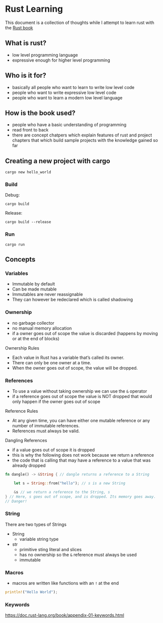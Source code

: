 # Rust Learning

This document is a collection of thoughts while I attempt to learn rust with the [Rust book][1]

## What is rust?

- low level programming language
- expressive enough for higher level programming

## Who is it for?

- basically all people who want to learn to write low level code
- people who want to write expressive low level code
- people who want to learn a modern low level language

## How is the book used?

- people who have a basic understanding of programming
- read front to back
- there are concept chatpers which explain features of rust and project chapters that which build sample projects with the knowledge gained so far

## Creating a new project with cargo

```shell
cargo new hello_world
```

### Build

Debug:

```shell
cargo build
```

Release:

```shell
cargo build --release
```

### Run

```shell
cargo run
```

## Concepts

### Variables

- Immutable by default
- Can be made mutable
- Immutables are never reassignable
- They can however be redeclared which is called shadowing

### Ownership

- no garbage collector
- no manual memory allocation
- if a owner goes out of scope the value is discarded (happens by moving or at the end of blocks)

Ownership Rules

- Each value in Rust has a variable that’s called its owner.
- There can only be one owner at a time.
- When the owner goes out of scope, the value will be dropped.

### References

- To use a value without taking ownership we can use the `&` operator
- if a reference goes out of scope the value is NOT dropped that would only happen if the owner goes out of scope

Reference Rules

- At any given time, you can have either one mutable reference or any number of immutable references.
- References must always be valid.

Dangling References

- if a value goes out of scope it is dropped
- this is why the following does not work because we return a reference
- the code that is calling that may have a reference to a value that was already dropped

```rust
fn dangle() -> &String { // dangle returns a reference to a String

    let s = String::from("hello"); // s is a new String

    &s // we return a reference to the String, s
} // Here, s goes out of scope, and is dropped. Its memory goes away.
// Danger!
```

### String

There are two types of Strings

- String
  - variable string type
- str
  - primitive sting literal and slices
  - has no ownership so the `&` reference must always be used
  - immutable

### Macros

- macros are written like functions with an `!` at the end

```rust
println!("Hello World");
```

### Keywords

<https://doc.rust-lang.org/book/appendix-01-keywords.html>

[1]: https://doc.rust-lang.org/book/
